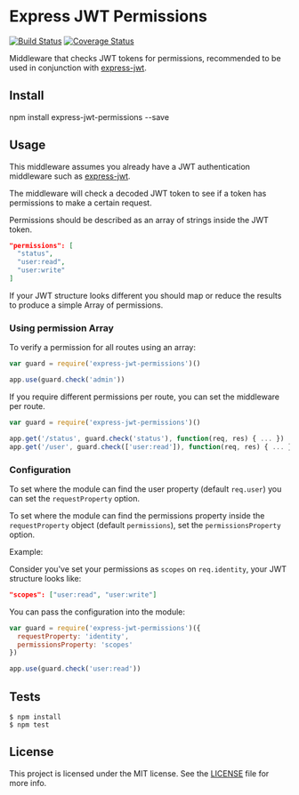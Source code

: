 # Express JWT Permissions

[![Build Status](https://travis-ci.org/MichielDeMey/express-jwt-permissions.svg?branch=master)](https://travis-ci.org/MichielDeMey/express-jwt-permissions)
[![Coverage Status](https://coveralls.io/repos/MichielDeMey/express-jwt-permissions/badge.svg?branch=master&service=github)](https://coveralls.io/github/MichielDeMey/express-jwt-permissions?branch=master)

Middleware that checks JWT tokens for permissions, recommended to be used in conjunction with [express-jwt](https://github.com/auth0/express-jwt).

## Install

  npm install express-jwt-permissions --save

## Usage

This middleware assumes you already have a JWT authentication middleware such as [express-jwt](https://github.com/auth0/express-jwt).

The middleware will check a decoded JWT token to see if a token has permissions to make a certain request.

Permissions should be described as an array of strings inside the JWT token.

```json
"permissions": [
  "status",
  "user:read",
  "user:write"
]
```

If your JWT structure looks different you should map or reduce the results to produce a simple Array of permissions.

### Using permission Array
To verify a permission for all routes using an array:

```javascript
var guard = require('express-jwt-permissions')()

app.use(guard.check('admin'))
```

If you require different permissions per route, you can set the middleware per route.

```javascript
var guard = require('express-jwt-permissions')()

app.get('/status', guard.check('status'), function(req, res) { ... })
app.get('/user', guard.check(['user:read']), function(req, res) { ... })
```

### Configuration
To set where the module can find the user property (default `req.user`) you can set the `requestProperty` option.

To set where the module can find the permissions property inside the `requestProperty` object (default `permissions`), set the `permissionsProperty` option.

Example:

Consider you've set your permissions as `scopes` on `req.identity`, your JWT structure looks like:

```json
"scopes": ["user:read", "user:write"]
```

You can pass the configuration into the module:

```javascript
var guard = require('express-jwt-permissions')({
  requestProperty: 'identity',
  permissionsProperty: 'scopes'
})

app.use(guard.check('user:read'))
```

## Tests

    $ npm install
    $ npm test

## License

This project is licensed under the MIT license. See the [LICENSE](LICENSE.txt) file for more info.
